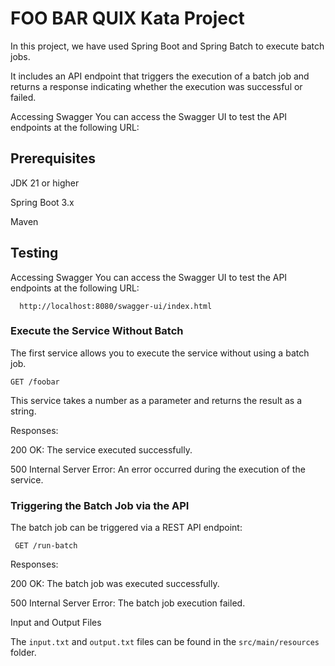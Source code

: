 
# FOO BAR QUIX Kata Project

In this project, we have used Spring Boot and Spring Batch to execute batch jobs.

It includes an API endpoint that triggers the execution of a batch job and returns a response indicating whether the execution was successful or failed.


Accessing Swagger
You can access the Swagger UI to test the API endpoints at the following URL:
## Prerequisites

JDK 21 or higher

Spring Boot 3.x

Maven


## Testing

Accessing Swagger
You can access the Swagger UI to test the API endpoints at the following URL:


```http
  http://localhost:8080/swagger-ui/index.html
```

### Execute the Service Without Batch
The first service allows you to execute the service without using a batch job.

```http
GET /foobar
```
This service takes a number as a parameter and returns the result as a string.

Responses:

200 OK: The service executed successfully.

500 Internal Server Error: An error occurred during the execution of the service.


### Triggering the Batch Job via the API
The batch job can be triggered via a REST API endpoint:

```http
 GET /run-batch
```

Responses:

200 OK: The batch job was executed successfully.

500 Internal Server Error: The batch job execution failed.

Input and Output Files

The `input.txt` and `output.txt` files can be found in the `src/main/resources` folder.
